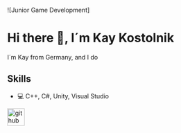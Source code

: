 ![Junior Game Development]

# Hi there 👋, I´m Kay Kostolnik
I´m Kay from Germany, and I do 

## Skills
* 💻 C++, C#, Unity, Visual Studio


[<img src='https://cdn.jsdelivr.net/npm/simple-icons@3.0.1/icons/github.svg' alt='github' height='40'>](https://github.com/KazrailDxD)  
